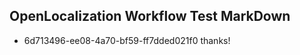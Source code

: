 ## OpenLocalization Workflow Test MarkDown
* 6d713496-ee08-4a70-bf59-ff7dded021f0 thanks!

<!--HONumber=Aug16_HO2-->


